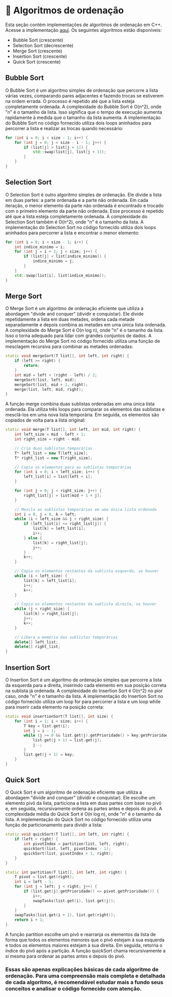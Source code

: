 # 🔄 Algoritmos de ordenação

Esta seção contém implementações de algoritmos de ordenação em C++. Acesse a implementação [aqui](ordenacao.hpp). Os seguintes algoritmos estão disponíveis:

- Bubble Sort (crescente)
- Selection Sort (decrescente)
- Merge Sort (crescente)
- Insertion Sort (crescente)
- Quick Sort (crescente)

## Bubble Sort
O Bubble Sort é um algoritmo simples de ordenação que percorre a lista várias vezes, comparando pares adjacentes e fazendo trocas se estiverem na ordem errada. O processo é repetido até que a lista esteja completamente ordenada. A complexidade do Bubble Sort é O(n^2), onde "n" é o tamanho da lista. Isso significa que o tempo de execução aumenta rapidamente à medida que o tamanho da lista aumenta. A implementação do Bubble Sort no código fornecido utiliza dois loops aninhados para percorrer a lista e realizar as trocas quando necessário:
```cpp
for (int i = 0; i < size - 1; i++) {
    for (int j = 0; j < size - i - 1; j++) {
        if (list[j] > list[j + 1]) {
            std::swap(list[j], list[j + 1]);
        }
    }
}
```

## Selection Sort
O Selection Sort é outro algoritmo simples de ordenação. Ele divide a lista em duas partes: a parte ordenada e a parte não ordenada. Em cada iteração, o menor elemento da parte não ordenada é encontrado e trocado com o primeiro elemento da parte não ordenada. Esse processo é repetido até que a lista esteja completamente ordenada. A complexidade do Selection Sort também é O(n^2), onde "n" é o tamanho da lista. A implementação do Selection Sort no código fornecido utiliza dois loops aninhados para percorrer a lista e encontrar o menor elemento:
```cpp
for (int i = 0; i < size - 1; i++) {
    int indice_minimo = i;
    for (int j = i + 1; j < size; j++) {
        if (list[j] < list[indice_minimo]) {
            indice_minimo = j;
        }
    }
    std::swap(list[i], list[indice_minimo]);
}
```


## Merge Sort 
O Merge Sort é um algoritmo de ordenação eficiente que utiliza a abordagem "divide and conquer" (dividir e conquistar). Ele divide repetidamente a lista em duas metades, ordena cada metade separadamente e depois combina as metades em uma única lista ordenada. A complexidade do Merge Sort é O(n log n), onde "n" é o tamanho da lista. Isso o torna adequado para lidar com grandes conjuntos de dados. A implementação do Merge Sort no código fornecido utiliza uma função de mesclagem recursiva para combinar as metades ordenadas:
```cpp
static void mergeSort(T list[], int left, int right) {
    if (left >= right) {
        return;
    }
    int mid = left + (right - left) / 2;
    mergeSort(list, left, mid);
    mergeSort(list, mid + 1, right);
    merge(list, left, mid, right);
}
```
A função merge combina duas sublistas ordenadas em uma única lista ordenada. Ela utiliza três loops para comparar os elementos das sublistas e mesclá-los em uma nova lista temporária. Em seguida, os elementos são copiados de volta para a lista original:
```cpp
static void merge(T list[], int left, int mid, int right) {
    int left_size = mid - left + 1;
    int right_size = right - mid;

    // Cria duas sublistas temporárias
    T* left_list = new T[left_size];
    T* right_list = new T[right_size];

    // Copia os elementos para as sublistas temporárias
    for (int i = 0; i < left_size; i++) {
        left_list[i] = list[left + i];
    }

    for (int j = 0; j < right_size; j++) {
        right_list[j] = list[mid + 1 + j];
    }

    // Mescla as sublistas temporárias em uma única lista ordenada
    int i = 0, j = 0, k = left;
    while (i < left_size && j < right_size) {
        if (left_list[i] <= right_list[j]) {
            list[k] = left_list[i];
            i++;
        } else {
            list[k] = right_list[j];
            j++;
        }
        k++;
    }

    // Copia os elementos restantes da sublista esquerda, se houver
    while (i < left_size) {
        list[k] = left_list[i];
        i++;
        k++;
    }

    // Copia os elementos restantes da sublista direita, se houver
    while (j < right_size) {
        list[k] = right_list[j];
        j++;
        k++;
    }

    // Libera a memória das sublistas temporárias
    delete[] left_list;
    delete[] right_list;
}
```


## Insertion Sort 
O Insertion Sort é um algoritmo de ordenação simples que percorre a lista da esquerda para a direita, inserindo cada elemento em sua posição correta na sublista já ordenada. A complexidade do Insertion Sort é O(n^2) no pior caso, onde "n" é o tamanho da lista. A implementação do Insertion Sort no código fornecido utiliza um loop for para percorrer a lista e um loop while para inserir cada elemento na posição correta:
```cpp
static void insertionSort(T list[], int size) {
    for (int i = 1; i < size; i++) {
        T key = list.get(i);
        int j = i - 1;
        while (j >= 0 && list.get(j).getPrioridade() > key.getPrioridade()) {
            list.get(j + 1) = list.get(j);
            j--;
        }
        list.get(j + 1) = key;
    }
}
```

## Quick Sort
O Quick Sort é um algoritmo de ordenação eficiente que utiliza a abordagem "divide and conquer" (dividir e conquistar). Ele escolhe um elemento pivô da lista, particiona a lista em duas partes com base no pivô e, em seguida, recursivamente ordena as partes antes e depois do pivô. A complexidade média do Quick Sort é O(n log n), onde "n" é o tamanho da lista. A implementação do Quick Sort no código fornecido utiliza uma função de particionamento para dividir a lista:

```cpp
static void quickSort(T list[], int left, int right) {
    if (left < right) {
        int pivotIndex = partition(list, left, right);
        quickSort(list, left, pivotIndex - 1);
        quickSort(list, pivotIndex + 1, right);
    }
}

static int partition(T list[], int left, int right) {
    T pivot = list.get(right);
    int i = left - 1;
    for (int j = left; j < right; j++) {
        if (list.get(j).getPrioridade() <= pivot.getPrioridade()) {
            i++;
            swapTasks(list.get(i), list.get(j));
        }
    }
    swapTasks(list.get(i + 1), list.get(right));
    return i + 1;
}
```
A função partition escolhe um pivô e rearranja os elementos da lista de forma que todos os elementos menores que o pivô estejam à sua esquerda e todos os elementos maiores estejam à sua direita. Em seguida, retorna o índice do pivô após a partição. A função quickSort chama recursivamente a si mesma para ordenar as partes antes e depois do pivô.


### Essas são apenas explicações básicas de cada algoritmo de ordenação. Para uma compreensão mais completa e detalhada de cada algoritmo, é recomendável estudar mais a fundo seus conceitos e analisar o código fornecido com atenção.
